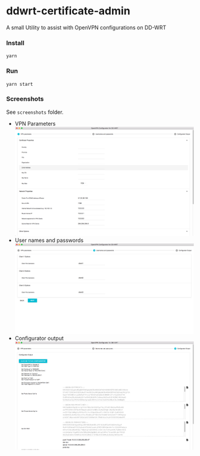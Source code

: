 # ddwrt-certificate-admin
A small Utility to assist with OpenVPN configurations on DD-WRT

### Install
```
yarn
```

### Run
```
yarn start
```

### Screenshots
See `screenshots` folder.

- VPN Parameters
![VPN Parameters](screenshots/VPN%20Parameters.png)
- User names and passwords
![User names and passwords](screenshots/User%20names%20and%20passwords.png)
- Configurator output
![Configurator output](screenshots/Configurator%20output.png)

